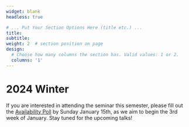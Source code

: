 ```yaml
---
widget: blank
headless: true

# ... Put Your Section Options Here (title etc.) ...
title: 
subtitle: 
weight: 2  # section position on page
design:
  # Choose how many columns the section has. Valid values: 1 or 2.
  columns: '1'
---
```

# 2024 Winter
If you are interested in attending the seminar this semester, please fill out the [Availability Poll](https://www.when2meet.com/?22944115-AcXJU) by Sunday January 15th,
as we aim to begin the 3rd week of January. Stay tuned for the upcoming talks!
